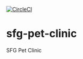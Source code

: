 [![CircleCI](https://circleci.com/gh/brutal-snezhok/sfg-pet-clinic.svg?style=svg)](https://circleci.com/gh/brutal-snezhok/sfg-pet-clinic)

# sfg-pet-clinic
SFG Pet Clinic
